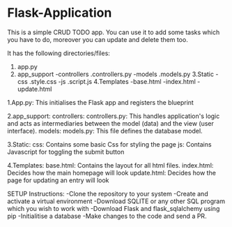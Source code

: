 # Flask-Application
This is a simple CRUD TODO app.
You can use it to add some tasks which you have to do, moreover you can update and delete them too.

It has the following directories/files:

1. app.py
2. app_support
   -controllers
      .controllers.py
   -models
      .models.py
3.Static
  -css
    .style.css
  -js
    .script.js
4.Templates
  -base.html
  -index.html
  -update.html


1.App.py:
        This initialises the Flask app and registers the blueprint

2.app_support:
         controllers:
                    controllers.py:
                                   This handles application's logic and acts as intermediaries between the model (data) and the view (user interface).
          models:
                  models.py:
                            This file defines the database model.



3.Static:
        css:
          Contains some basic Css for styling the page
        js:
          Contains Javascript for toggling the submit button

4.Templates:
          base.html:
                   Contains the layout for all html files.
          index.html:
                    Decides how the main homepage will look
          update.html:
                    Decides how the page for updating an entry will look

 
  SETUP Instructions:
  -Clone the repository to your system
  -Create and activate a virtual environment
  -Download SQLITE or any other SQL program which you wish to work with
  -Download Flask and flask_sqlalchemy using pip
  -Initialitise a database
  -Make changes to the code and send a PR.
